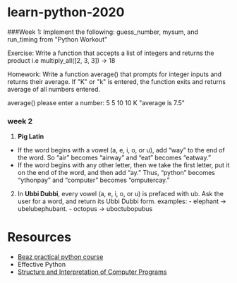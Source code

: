 # learn-python-2020

###Week 1:
Implement the following: guess_number, mysum, and run_timing from "Python Workout"

Exercise: Write a function that accepts a list of integers and returns the product
i.e multiply_all([2, 3, 3]) -> 18

Homework: Write a function average() that prompts for integer inputs and returns their average. If "K" or "k" is entered, the function exits and returns average of all numbers entered.

average()
please enter a number:
5
5
10
10
K
"average is 7.5"

### week 2

1. **Pig Latin**

- If the word begins with a vowel (a, e, i, o, or u), add “way” to the end of the
  word. So “air” becomes “airway” and “eat” becomes “eatway.”
- If the word begins with any other letter, then we take the first letter, put it on
  the end of the word, and then add “ay.” Thus, “python” becomes “ythonpay”
  and “computer” becomes “omputercay.”

2. In **Ubbi Dubbi**, every vowel (a, e, i, o, or u) is prefaced with ub.
   Ask the user for a word, and return its Ubbi Dubbi form.
   examples: - elephant -> ubelubephubant. - octopus -> uboctubopubus

# Resources

- [Beaz practical python course](https://github.com/dabeaz-course/practical-python/blob/master/Notes/Contents.md)
- Effective Python
- [Structure and Interpretation of Computer Programs](https://mitpress.mit.edu/sites/default/files/sicp/full-text/book/book.html)
